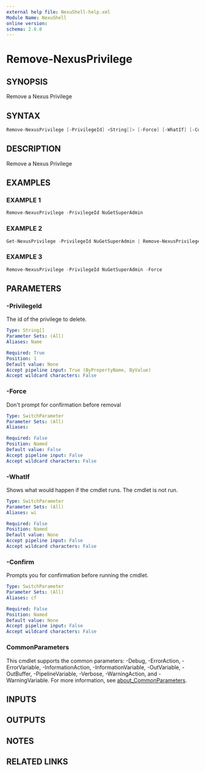 ```yaml
---
external help file: NexuShell-help.xml
Module Name: NexuShell
online version:
schema: 2.0.0
---
```


# Remove-NexusPrivilege

## SYNOPSIS

Remove a Nexus Privilege

## SYNTAX

```powershell
Remove-NexusPrivilege [-PrivilegeId] <String[]> [-Force] [-WhatIf] [-Confirm] [<CommonParameters>]
```

## DESCRIPTION

Remove a Nexus Privilege

## EXAMPLES

### EXAMPLE 1

```powershell
Remove-NexusPrivilege -PrivilegeId NuGetSuperAdmin
```

### EXAMPLE 2

```powershell
Get-NexusPrivilege -PrivilegeId NuGetSuperAdmin | Remove-NexusPrivilege
```

### EXAMPLE 3

```powershell
Remove-NexusPrivilege -PrivilegeId NuGetSuperAdmin -Force
```

## PARAMETERS

### -PrivilegeId

The id of the privilege to delete.

```yaml
Type: String[]
Parameter Sets: (All)
Aliases: Name

Required: True
Position: 1
Default value: None
Accept pipeline input: True (ByPropertyName, ByValue)
Accept wildcard characters: False
```

### -Force

Don't prompt for confirmation before removal

```yaml
Type: SwitchParameter
Parameter Sets: (All)
Aliases:

Required: False
Position: Named
Default value: False
Accept pipeline input: False
Accept wildcard characters: False
```

### -WhatIf

Shows what would happen if the cmdlet runs.
The cmdlet is not run.

```yaml
Type: SwitchParameter
Parameter Sets: (All)
Aliases: wi

Required: False
Position: Named
Default value: None
Accept pipeline input: False
Accept wildcard characters: False
```

### -Confirm

Prompts you for confirmation before running the cmdlet.

```yaml
Type: SwitchParameter
Parameter Sets: (All)
Aliases: cf

Required: False
Position: Named
Default value: None
Accept pipeline input: False
Accept wildcard characters: False
```

### CommonParameters

This cmdlet supports the common parameters: -Debug, -ErrorAction, -ErrorVariable, -InformationAction, -InformationVariable, -OutVariable, -OutBuffer, -PipelineVariable, -Verbose, -WarningAction, and -WarningVariable. For more information, see [about_CommonParameters](http://go.microsoft.com/fwlink/?LinkID=113216).

## INPUTS

## OUTPUTS

## NOTES

## RELATED LINKS
